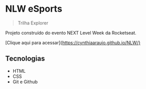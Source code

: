 # NLW eSports


>Trilha Explorer

Projeto construído do evento NEXT Level Week da Rocketseat.

[Clique aqui para acessar]{https://cynthiaaraujo.github.io/NLW/}


## Tecnologias
 - HTML
 - CSS
 - Git e Github

